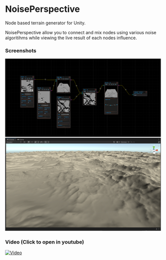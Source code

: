 # NoisePerspective
Node based terrain generator for Unity.

NoisePerspective allow you to connect and mix nodes using various noise algoritihms while viewing the live result of each nodes influence.

### Screenshots
![Nodes](/Screenshots/Nodes.png?raw=true "Nodes")
![Terrain](/Screenshots/Terrain.png?raw=true "Terrain")

### Video (Click to open in youtube)
[![Video](https://img.youtube.com/vi/mkatKlnBKHg/maxresdefault.jpg)](https://youtu.be/mkatKlnBKHg)
